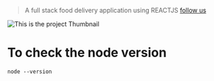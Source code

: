 > A full stack food delivery application using REACTJS
> [follow us](http://instagram.com/)

![This is the project Thumbnail](./snap.png)

# To check the node version

```
node --version
```
